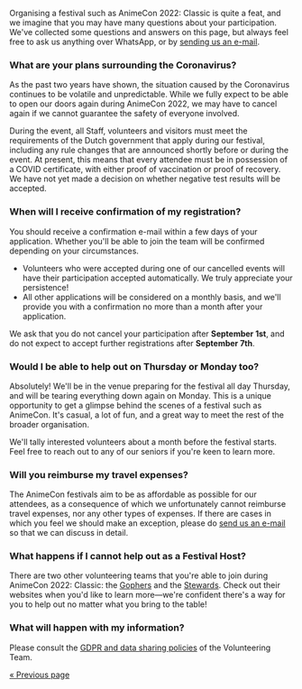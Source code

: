 Organising a festival such as AnimeCon 2022: Classic is quite a feat, and we imagine that you may
have many questions about your participation. We've collected some questions and answers on this
page, but always feel free to ask us anything over WhatsApp, or by
[sending us an e-mail](mailto:security@animecon.nl).

### What are your plans surrounding the Coronavirus?
As the past two years have shown, the situation caused by the Coronavirus continues to be volatile
and unpredictable. While we fully expect to be able to open our doors again during AnimeCon 2022,
we may have to cancel again if we cannot guarantee the safety of everyone involved.

During the event, all Staff, volunteers and visitors must meet the requirements of the Dutch
government that apply during our festival, including any rule changes that are announced shortly
before or during the event. At present, this means that every attendee must be in possession of a
COVID certificate, with either proof of vaccination or proof of recovery. We have not yet made a
decision on whether negative test results will be accepted.

### When will I receive confirmation of my registration?
You should receive a confirmation e-mail within a few days of your application. Whether you'll be
able to join the team will be confirmed depending on your circumstances.

  * Volunteers who were accepted during one of our cancelled events will have their participation
    accepted automatically. We truly appreciate your persistence!
  * All other applications will be considered on a monthly basis, and we'll provide you with a
    confirmation no more than a month after your application.

We ask that you do not cancel your participation after **September 1st**, and do not expect to
accept further registrations after **September 7th**.

### Would I be able to help out on Thursday or Monday too?
Absolutely! We'll be in the venue preparing for the festival all day Thursday, and will be tearing
everything down again on Monday. This is a unique opportunity to get a glimpse behind the scenes of
a festival such as AnimeCon. It's casual, a lot of fun, and a great way to meet the rest of the
broader organisation.

We'll tally interested volunteers about a month before the festival starts. Feel free to reach out
to any of our seniors if you're keen to learn more.

### Will you reimburse my travel expenses?
The AnimeCon festivals aim to be as affordable as possible for our attendees, as a consequence of
which we unfortunately cannot reimburse travel expenses, nor any other types of expenses. If there
are cases in which you feel we should make an exception, please do
[send us an e-mail](mailto:security@animecon.nl) so that we can discuss in detail.

### What happens if I cannot help out as a Festival Host?
There are two other volunteering teams that you're able to join during AnimeCon 2022: Classic: the
[Gophers](https://gophers.team/registration/2022-classic/) and the
[Stewards](https://stewards.team/registration/2022-classic/). Check out their websites when you'd
like to learn more—we're confident there's a way for you to help out no matter what you bring to the
table!

### What will happen with my information?
Please consult the [GDPR and data sharing policies](gdpr.html) of the Volunteering Team.

[« Previous page](/registration/2022-classic/)
